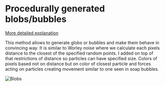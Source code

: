 # Procedurally generated blobs/bubbles

[More detailed explanation](https://mateuszbugaj.github.io/ProceduralBlobsGeneration/)

This method allows to generate globs or bubbles and make them behave in convincing way.
It is similar to Worley noise where we calculate each pixels distance to the closest of the specified random points.
I added on top of that restrictions of distance so particles can have specified size. Colors of pixels based not on distance
but on color of closest particle and forces acting on particles creating movement similar to one seen in soap bubbles.<br/>

![Blobs](https://media.giphy.com/media/ZYKgyrS5klSwXYyJJg/giphy.gif)
